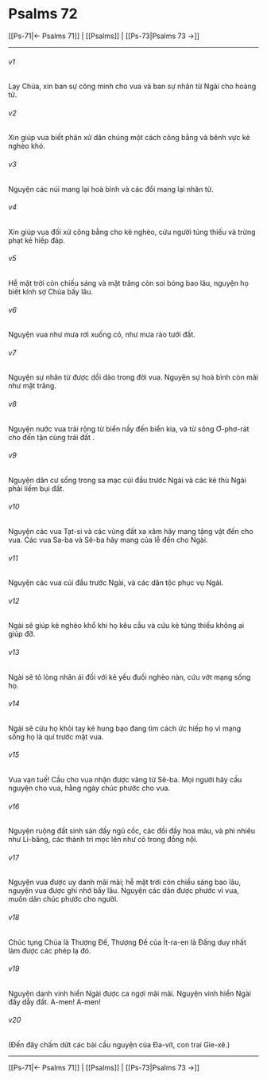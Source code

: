 # Psalms 72

[[Ps-71|← Psalms 71]] | [[Psalms]] | [[Ps-73|Psalms 73 →]]
***



###### v1 
Lạy Chúa, xin ban sự công minh cho vua và ban sự nhân từ Ngài cho hoàng tử. 

###### v2 
Xin giúp vua biết phân xử dân chúng một cách công bằng và bênh vực kẻ nghèo khó. 

###### v3 
Nguyện các núi mang lại hoà bình và các đồi mang lại nhân từ. 

###### v4 
Xin giúp vua đối xử công bằng cho kẻ nghèo, cứu người túng thiếu và trừng phạt kẻ hiếp đáp. 

###### v5 
Hễ mặt trời còn chiếu sáng và mặt trăng còn soi bóng bao lâu, nguyện họ biết kính sợ Chúa bấy lâu. 

###### v6 
Nguyện vua như mưa rơi xuống cỏ, như mưa rào tưới đất. 

###### v7 
Nguyện sự nhân từ được dồi dào trong đời vua. Nguyện sự hoà bình còn mãi như mặt trăng. 

###### v8 
Nguyện nước vua trải rộng từ biển nầy đến biển kia, và từ sông Ơ-phơ-rát cho đến tận cùng trái đất . 

###### v9 
Nguyện dân cư sống trong sa mạc cúi đầu trước Ngài và các kẻ thù Ngài phải liếm bụi đất. 

###### v10 
Nguyện các vua Tạt-si và các vùng đất xa xăm hãy mang tặng vật đến cho vua. Các vua Sa-ba và Sê-ba hãy mang của lễ đến cho Ngài. 

###### v11 
Nguyện các vua cúi đầu trước Ngài, và các dân tộc phục vụ Ngài. 

###### v12 
Ngài sẽ giúp kẻ nghèo khổ khi họ kêu cầu và cứu kẻ túng thiếu không ai giúp đỡ. 

###### v13 
Ngài sẽ tỏ lòng nhân ái đối với kẻ yếu đuối nghèo nàn, cứu vớt mạng sống họ. 

###### v14 
Ngài sẽ cứu họ khỏi tay kẻ hung bạo đang tìm cách ức hiếp họ vì mạng sống họ là quí trước mặt vua. 

###### v15 
Vua vạn tuế! Cầu cho vua nhận được vàng từ Sê-ba. Mọi người hãy cầu nguyện cho vua, hằng ngày chúc phước cho vua. 

###### v16 
Nguyện ruộng đất sinh sản đầy ngũ cốc, các đồi đầy hoa màu, và phì nhiêu như Li-băng, các thành trì mọc lên như cỏ trong đồng nội. 

###### v17 
Nguyện vua được uy danh mãi mãi; hễ mặt trời còn chiếu sáng bao lâu, nguyện vua được ghi nhớ bấy lâu. Nguyện các dân được phước vì vua, muôn dân chúc phước cho người. 

###### v18 
Chúc tụng Chúa là Thượng Đế, Thượng Đế của Ít-ra-en là Đấng duy nhất làm được các phép lạ đó. 

###### v19 
Nguyện danh vinh hiển Ngài được ca ngợi mãi mãi. Nguyện vinh hiển Ngài đầy dẫy đất. A-men! A-men! 

###### v20 
(Đến đây chấm dứt các bài cầu nguyện của Đa-vít, con trai Gie-xê.)

***
[[Ps-71|← Psalms 71]] | [[Psalms]] | [[Ps-73|Psalms 73 →]]
